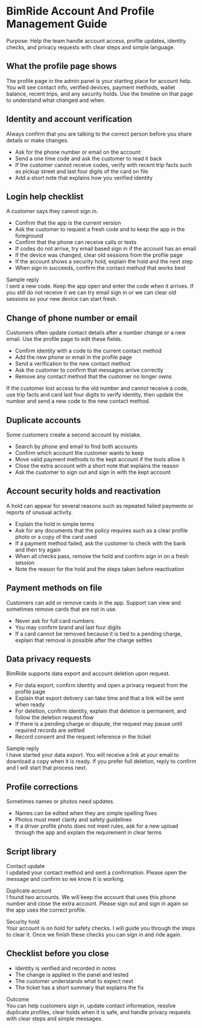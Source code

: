 # BimRide Account And Profile Management Guide

Purpose: Help the team handle account access, profile updates, identity checks, and privacy requests with clear steps and simple language.

## What the profile page shows
The profile page in the admin panel is your starting place for account help. You will see contact info, verified devices, payment methods, wallet balance, recent trips, and any security holds. Use the timeline on that page to understand what changed and when.

## Identity and account verification
Always confirm that you are talking to the correct person before you share details or make changes.

* Ask for the phone number or email on the account  
* Send a one time code and ask the customer to read it back  
* If the customer cannot receive codes, verify with recent trip facts such as pickup street and last four digits of the card on file  
* Add a short note that explains how you verified identity

## Login help checklist
A customer says they cannot sign in.

* Confirm that the app is the current version  
* Ask the customer to request a fresh code and to keep the app in the foreground  
* Confirm that the phone can receive calls or texts  
* If codes do not arrive, try email based sign in if the account has an email  
* If the device was changed, clear old sessions from the profile page  
* If the account shows a security hold, explain the hold and the next step  
* When sign in succeeds, confirm the contact method that works best

Sample reply  
I sent a new code. Keep the app open and enter the code when it arrives. If you still do not receive it we can try email sign in or we can clear old sessions so your new device can start fresh.

## Change of phone number or email
Customers often update contact details after a number change or a new email. Use the profile page to edit these fields.

* Confirm identity with a code to the current contact method  
* Add the new phone or email in the profile page  
* Send a verification to the new contact method  
* Ask the customer to confirm that messages arrive correctly  
* Remove any contact method that the customer no longer owns

If the customer lost access to the old number and cannot receive a code, use trip facts and card last four digits to verify identity, then update the number and send a new code to the new contact method.

## Duplicate accounts
Some customers create a second account by mistake.

* Search by phone and email to find both accounts  
* Confirm which account the customer wants to keep  
* Move valid payment methods to the kept account if the tools allow it  
* Close the extra account with a short note that explains the reason  
* Ask the customer to sign out and sign in with the kept account

## Account security holds and reactivation
A hold can appear for several reasons such as repeated failed payments or reports of unusual activity.

* Explain the hold in simple terms  
* Ask for any documents that the policy requires such as a clear profile photo or a copy of the card used  
* If a payment method failed, ask the customer to check with the bank and then try again  
* When all checks pass, remove the hold and confirm sign in on a fresh session  
* Note the reason for the hold and the steps taken before reactivation

## Payment methods on file
Customers can add or remove cards in the app. Support can view and sometimes remove cards that are not in use.

* Never ask for full card numbers  
* You may confirm brand and last four digits  
* If a card cannot be removed because it is tied to a pending charge, explain that removal is possible after the charge settles

## Data privacy requests
BimRide supports data export and account deletion upon request.

* For data export, confirm identity and open a privacy request from the profile page  
* Explain that export delivery can take time and that a link will be sent when ready  
* For deletion, confirm identity, explain that deletion is permanent, and follow the deletion request flow  
* If there is a pending charge or dispute, the request may pause until required records are settled  
* Record consent and the request reference in the ticket

Sample reply  
I have started your data export. You will receive a link at your email to download a copy when it is ready. If you prefer full deletion, reply to confirm and I will start that process next.

## Profile corrections
Sometimes names or photos need updates.

* Names can be edited when they are simple spelling fixes  
* Photos must meet clarity and safety guidelines  
* If a driver profile photo does not meet rules, ask for a new upload through the app and explain the requirement in clear terms

## Script library
Contact update  
I updated your contact method and sent a confirmation. Please open the message and confirm so we know it is working.

Duplicate account  
I found two accounts. We will keep the account that uses this phone number and close the extra account. Please sign out and sign in again so the app uses the correct profile.

Security hold  
Your account is on hold for safety checks. I will guide you through the steps to clear it. Once we finish these checks you can sign in and ride again.

## Checklist before you close
* Identity is verified and recorded in notes  
* The change is applied in the panel and tested  
* The customer understands what to expect next  
* The ticket has a short summary that explains the fix

Outcome  
You can help customers sign in, update contact information, resolve duplicate profiles, clear holds when it is safe, and handle privacy requests with clear steps and simple messages.
